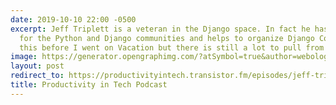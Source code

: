 ```yaml
---
date: 2019-10-10 22:00 -0500
excerpt: Jeff Triplett is a veteran in the Django space. In fact he has done so much
  for the Python and Django communities and helps to organize Django Con). We recorded
  this before I went on Vacation but there is still a lot to pull from this episode!
image: https://generator.opengraphimg.com/?atSymbol=true&author=webology&authorSize=text-2xl&style=modern&tags=&title=Productivity+in+Tech+Podcast
layout: post
redirect_to: https://productivityintech.transistor.fm/episodes/jeff-triplett-tells-us-a-story-of-django-and-community
title: Productivity in Tech Podcast
---
```

